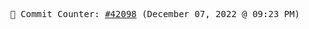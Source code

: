 <p align="center">
    <samp>
        📮 Commit Counter: <a href="https://github.com/Javascript-void0/Javascript-void0/commits/main">#42098</a> (December 07, 2022 @ 09:23 PM)
    </samp>
</p>